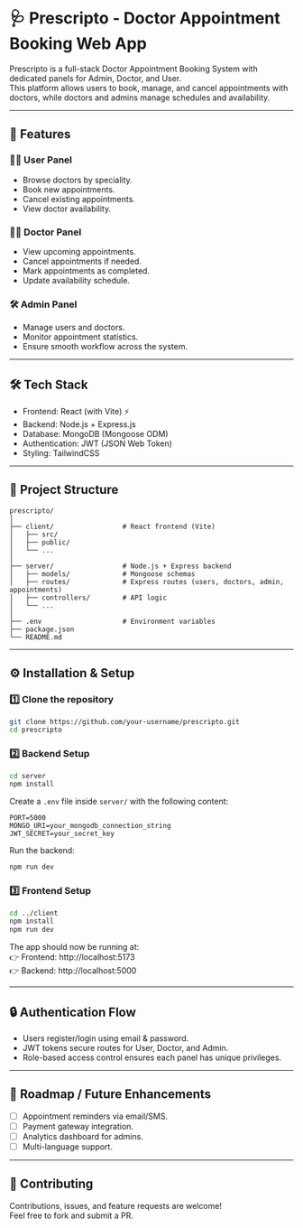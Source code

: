 # 🩺 Prescripto - Doctor Appointment Booking Web App

Prescripto is a full-stack Doctor Appointment Booking System with dedicated panels for Admin, Doctor, and User.  
This platform allows users to book, manage, and cancel appointments with doctors, while doctors and admins manage schedules and availability.

---

## 🚀 Features

### 👨‍💻 User Panel
- Browse doctors by speciality.
- Book new appointments.
- Cancel existing appointments.
- View doctor availability.

### 👨‍⚕️ Doctor Panel
- View upcoming appointments.
- Cancel appointments if needed.
- Mark appointments as completed.
- Update availability schedule.

### 🛠️ Admin Panel
- Manage users and doctors.
- Monitor appointment statistics.
- Ensure smooth workflow across the system.

---

## 🛠️ Tech Stack

- Frontend: React (with Vite) ⚡  
- Backend: Node.js + Express.js  
- Database: MongoDB (Mongoose ODM)  
- Authentication: JWT (JSON Web Token)  
- Styling: TailwindCSS  

---

## 📂 Project Structure

```
prescripto/
│
├── client/                 # React frontend (Vite)
│   ├── src/
│   ├── public/
│   └── ...
│
├── server/                 # Node.js + Express backend
│   ├── models/             # Mongoose schemas
│   ├── routes/             # Express routes (users, doctors, admin, appointments)
│   ├── controllers/        # API logic
│   └── ...
│
├── .env                    # Environment variables
├── package.json
└── README.md
```

---

## ⚙️ Installation & Setup

### 1️⃣ Clone the repository
```bash
git clone https://github.com/your-username/prescripto.git
cd prescripto
```

### 2️⃣ Backend Setup
```bash
cd server
npm install
```

Create a `.env` file inside `server/` with the following content:
```
PORT=5000
MONGO_URI=your_mongodb_connection_string
JWT_SECRET=your_secret_key
```

Run the backend:
```bash
npm run dev
```

### 3️⃣ Frontend Setup
```bash
cd ../client
npm install
npm run dev
```

The app should now be running at:  
👉 Frontend: http://localhost:5173  
👉 Backend: http://localhost:5000  

---

## 🔒 Authentication Flow
- Users register/login using email & password.  
- JWT tokens secure routes for User, Doctor, and Admin.  
- Role-based access control ensures each panel has unique privileges.  

---

## 📌 Roadmap / Future Enhancements
- [ ] Appointment reminders via email/SMS.  
- [ ] Payment gateway integration.  
- [ ] Analytics dashboard for admins.  
- [ ] Multi-language support.  

---

## 🤝 Contributing
Contributions, issues, and feature requests are welcome!  
Feel free to fork and submit a PR.

